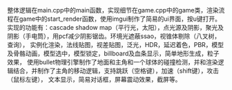 整体逻辑在main.cpp中的main函数，实现细节在game.cpp中的game类，渲染流程在game中的start_render函数，使用imgui制作了简易的ui界面，按u键打开。
实现的功能有：cascade shadow map（平行光，太阳），点光源及阴影，聚光及阴影（手电筒），用pcf减少阴影锯齿。环境光遮蔽ssao，视锥体剔除（八叉树，查询），
实例化渲染，法线贴图，视差贴图，泛光，HDR，延迟着色，PBR，模型及骨骼动画，模型选中，模型锁定，billboard及血条显示，简单地形生成，粒子效果，
使用bullet物理引擎制作了地面和主角和一个球体的碰撞检测，并和渲染逻辑结合，并制作了主角的移动逻辑，支持跳跃（空格键），加速（shift键），攻击（鼠标左键），
文本显示，简易对话框，屏幕震动效果，截屏等。